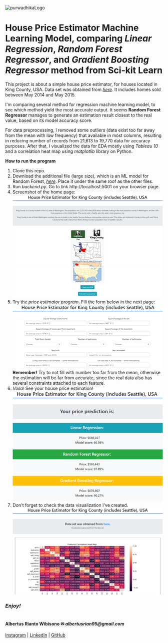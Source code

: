 ![purwadhikaLogo](https://d1ah56qj523gwb.cloudfront.net/uploads/organizations/logos/1538557444-kcgv11HXelvcOnlyrGcEpfwAf6hbPMhC.png)

# House Price Estimator Machine Learning Model, comparing *Linear Regression*, *Random Forest Regressor*, and *Gradient Boosting Regressor* method from Sci-kit Learn

This project is about a simple house price estimator, for houses located in King County, USA. Data set was obtained from [*here*](https://www.kaggle.com/harlfoxem/housesalesprediction). It includes homes sold between May 2014 and May 2015.

I'm comparing several method for regression machine learning model, to see which method yield the most accurate output.
It seems **Random Forest Regressor** manages to generate an estimation result closest to the real value, based on its model accuracy score.

For data preprocessing, I removed some outliers (data exist too far away from the mean with low frequency) that available in most columns, resulting in reducing number of records from 21,613 to 19,770 data for accuracy purposes. After that, I visualized the data for EDA mostly using *Tableau 10* and a correlation heat map using *matplotlib* library on Python.

**How to run the program**
1. Clone this repo.
2. Download the additional file (large size), which is an ML model for Random Forest, [*here*](https://drive.google.com/open?id=1W-nXPsn2NeUh7EfOTTl0N5YUUjExmCzw). Place it under the same roof as the other files.
3. Run *backend.py*. Go to link http://localhost:5001 on your browser page.
4. Screenshot of the home page:
    ![HomePage1](./ss1.png)
    ![HomePage2](./ss2.png)
5. Try the *price estimator program*. Fill the form below in the next page:
    ![FormEstimator](./ss3.png)
    **Remember!** Try to not fill with number too far from the mean, otherwise the estimation will be far from accurate, since the real data also has several constraints attached to each feature.
6. *Voila!* See your house price estimation!
    ![PriceEstimation](./ss4.png)
7. Don't forget to check the data visualization I've created.
    ![DataVisualization](./ss5.png)
    

### **_Enjoy!_**

#

#### Albertus Rianto Wibisono ✉ _albertusrian95@gmail.com_

[Instagram](https://www.instagram.com/rian__wibisono) | 
[LinkedIn](https://www.linkedin.com/in/albertusrian95/) |
[GitHub](https://www.github.com/RiantoWibisono)
